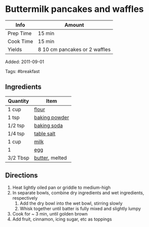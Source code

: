 # Buttermilk pancakes and waffles

| Info      | Amount                        |
| --------- | ----------------------------- |
| Prep Time | 15 min                        |
| Cook Time | 15 min                        |
| Yields    | 8 10 cm pancakes or 2 waffles |

Added: 2011-09-01

Tags: #breakfast

## Ingredients

| Quantity | Item                                                |
| -------- | --------------------------------------------------- |
| 1 cup    | [flour](../_ingredients/flour.md)                   |
| 1 tsp    | [baking powder](../_ingredients/baking%20powder.md) |
| 1/2 tsp  | [baking soda](../_ingredients/baking%20soda.md)     |
| 1/4 tsp  | [table salt](../_ingredients/table%20salt.md)       |
| 1 cup    | [milk](../_ingredients/milk.md)                     |
| 1        | [egg](../_ingredients/egg.md)                       |
| 3/2 Tbsp | [butter](../_ingredients/butter.md), melted         |

## Directions

1. Heat lightly oiled pan or griddle to medium-high
2. In separate bowls, combine dry ingredients and wet ingredients, respectively
    1. Add the dry bowl into the wet bowl, stirring slowly
    2. Whisk together until batter is fully mixed and slightly lumpy
3. Cook for ~ 3 min, until golden brown
4. Add fruit, cinnamon, icing sugar, etc as toppings

